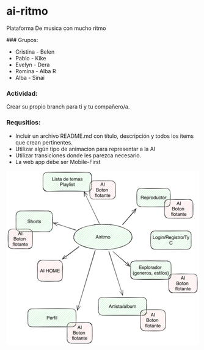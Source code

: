 # ai-ritmo
Plataforma De musica con mucho ritmo

### Grupos:
- Cristina - Belen
- Pablo - Kike
- Evelyn - Dera
- Romina - Alba R
- Alba - Sinai

### Actividad:
Crear su propio branch para ti y tu compañero/a.

### Requsitios: 
- Incluir un archivo README.md con título, descripción y todos los items que crean pertinentes.
- Utilizar algún tipo de animacion para representar a la AI
- Utilizar transiciones donde les parezca necesario.
- La web app debe ser Mobile-First


![Diagrama](img/excalidraw.png)